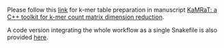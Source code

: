 Please follow this [link](https://github.com/Transipedia/KaMRaT/tree/release/v1.0/related-tools/prepare_kmer_table) for k-mer table preparation in manuscript [KaMRaT: a C++ toolkit for k-mer count matrix dimension reduction](https://doi.org/10.1093/bioinformatics/btae090).

A code version integrating the whole workflow as a single Snakefile is also provided [here](https://github.com/Transipedia/KaMRaT/blob/master/related-tools/make-matrix/Snakefile).
